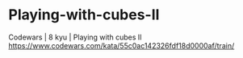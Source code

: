 # Playing-with-cubes-II
Codewars | 8 kyu | Playing with cubes II
https://www.codewars.com/kata/55c0ac142326fdf18d0000af/train/
